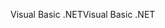 <span data-ttu-id="9636d-101">Visual Basic .NET</span><span class="sxs-lookup"><span data-stu-id="9636d-101">Visual Basic .NET</span></span>